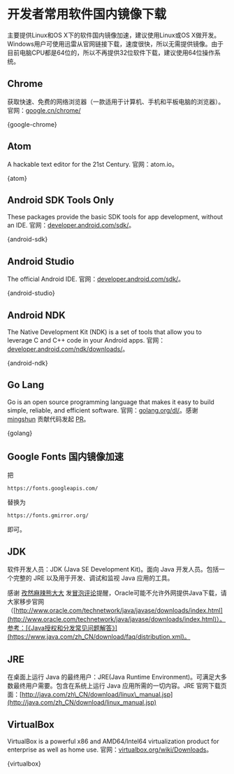 # 开发者常用软件国内镜像下载

主要提供Linux和OS X下的软件国内镜像加速，建议使用Linux或OS X做开发。Windows用户可使用迅雷从官网链接下载，速度很快，所以无需提供镜像。由于目前电脑CPU都是64位的，所以不再提供32位软件下载，建议使用64位操作系统。

## Chrome

获取快速、免费的网络浏览器（一款适用于计算机、手机和平板电脑的浏览器）。官网：[google.cn/chrome/](http://www.google.cn/chrome/browser/desktop/index.html)

{google-chrome}

## Atom

A hackable text editor for the 21st Century. 官网：atom.io。

{atom}

## Android SDK Tools Only

These packages provide the basic SDK tools for app development, without an IDE. 官网：[developer.android.com/sdk/](http://developer.android.com/sdk/index.html#Other)。

{android-sdk}

## Android Studio

The official Android IDE. 官网：[developer.android.com/sdk/](http://developer.android.com/sdk/index.html#Other)。

{android-studio}

## Android NDK

The Native Development Kit (NDK) is a set of tools that allow you to leverage C and C++ code in your Android apps. 官网：[developer.android.com/ndk/downloads/](http://developer.android.com/ndk/downloads/index.html)。

{android-ndk}

## Go Lang

Go is an open source programming language that makes it easy to build simple, reliable, and efficient software. 官网：[golang.org/dl/](https://golang.org/dl/)。感谢 [mingshun](https://github.com/mingshun) 贡献代码发起 [PR](https://github.com/sinkcup/gmirror/pull/4)。

{golang}

## Google Fonts 国内镜像加速

把

```
https://fonts.googleapis.com/
```

替换为

```
https://fonts.gmirror.org/
```

即可。

## JDK

软件开发人员：JDK (Java SE Development Kit)。面向 Java 开发人员。包括一个完整的 JRE 以及用于开发、调试和监视 Java 应用的工具。

感谢 [孜然麻辣熊大大](https://coding.net/u/linqun) 发[冒泡评论](https://coding.net/u/sinkcup/pp/70419)提醒，Oracle可能不允许外网提供Java下载，请大家移步官网（[http://www.oracle.com/technetwork/java/javase/downloads/index.html](http://www.oracle.com/technetwork/java/javase/downloads/index.html)）。参考：[《Java授权和分发常见问题解答》](https://www.java.com/zh_CN/download/faq/distribution.xml)。

## JRE

在桌面上运行 Java 的最终用户：JRE(Java Runtime Environment)。可满足大多数最终用户需要。包含在系统上运行 Java 应用所需的一切内容。JRE 官网下载页面：[http://java.com/zh\_CN/download/linux\_manual.jsp](http://java.com/zh_CN/download/linux_manual.jsp)


## VirtualBox

VirtualBox is a powerful x86 and AMD64/Intel64 virtualization product for enterprise as well as home use. 官网：[virtualbox.org/wiki/Downloads](https://www.virtualbox.org/wiki/Downloads)。

{virtualbox}

<!-- UY BEGIN -->
<div id="uyan_frame"></div>
<script type="text/javascript" src="http://v2.uyan.cc/code/uyan.js?uid=2050318"></script>
<!-- UY END -->

